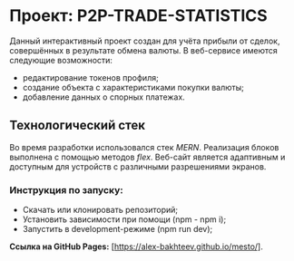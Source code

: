 # Проект: P2P-TRADE-STATISTICS

Данный интерактивный проект создан для учёта прибыли от сделок, совершённых в результате обмена валюты.
В веб-сервисе имеются следующие возможности:
- редактирование токенов профиля;
- создание объекта с характеристиками покупки валюты;
- добавление данных о спорных платежах.

## Технологический стек
Во время разработки использовался стек *MERN*.
Реализация блоков выполнена с помощью методов *flex*.
Веб-сайт является адаптивным и доступным для устройств с различными разрешениями экранов.

### Инструкция по запуску:
* Скачать или клонировать репозиторий;
* Установить зависимости при помощи (npm - npm i);
* Запустить в development-режиме (npm run dev);



**Ссылка на GitHub Pages:** [https://alex-bakhteev.github.io/mesto/].
